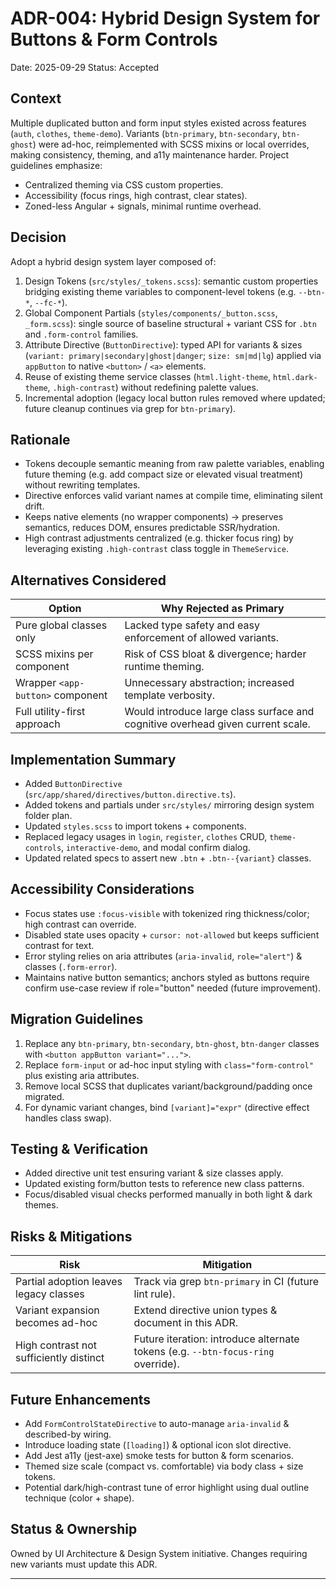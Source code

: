 # ADR-004: Hybrid Design System for Buttons & Form Controls

Date: 2025-09-29
Status: Accepted

## Context
Multiple duplicated button and form input styles existed across features (`auth`, `clothes`, `theme-demo`). Variants (`btn-primary`, `btn-secondary`, `btn-ghost`) were ad-hoc, reimplemented with SCSS mixins or local overrides, making consistency, theming, and a11y maintenance harder. Project guidelines emphasize:
- Centralized theming via CSS custom properties.
- Accessibility (focus rings, high contrast, clear states).
- Zoned-less Angular + signals, minimal runtime overhead.

## Decision
Adopt a hybrid design system layer composed of:
1. Design Tokens (`src/styles/_tokens.scss`): semantic custom properties bridging existing theme variables to component-level tokens (e.g. `--btn-*`, `--fc-*`).
2. Global Component Partials (`styles/components/_button.scss`, `_form.scss`): single source of baseline structural + variant CSS for `.btn` and `.form-control` families.
3. Attribute Directive (`ButtonDirective`): typed API for variants & sizes (`variant: primary|secondary|ghost|danger`; `size: sm|md|lg`) applied via `appButton` to native `<button>` / `<a>` elements.
4. Reuse of existing theme service classes (`html.light-theme`, `html.dark-theme`, `.high-contrast`) without redefining palette values.
5. Incremental adoption (legacy local button rules removed where updated; future cleanup continues via grep for `btn-primary`).

## Rationale
- Tokens decouple semantic meaning from raw palette variables, enabling future theming (e.g. add compact size or elevated visual treatment) without rewriting templates.
- Directive enforces valid variant names at compile time, eliminating silent drift.
- Keeps native elements (no wrapper components) → preserves semantics, reduces DOM, ensures predictable SSR/hydration.
- High contrast adjustments centralized (e.g. thicker focus ring) by leveraging existing `.high-contrast` class toggle in `ThemeService`.

## Alternatives Considered
| Option | Why Rejected as Primary |
|--------|-------------------------|
| Pure global classes only | Lacked type safety and easy enforcement of allowed variants. |
| SCSS mixins per component | Risk of CSS bloat & divergence; harder runtime theming. |
| Wrapper `<app-button>` component | Unnecessary abstraction; increased template verbosity. |
| Full utility-first approach | Would introduce large class surface and cognitive overhead given current scale. |

## Implementation Summary
- Added `ButtonDirective` (`src/app/shared/directives/button.directive.ts`).
- Added tokens and partials under `src/styles/` mirroring design system folder plan.
- Updated `styles.scss` to import tokens + components.
- Replaced legacy usages in `login`, `register`, `clothes` CRUD, `theme-controls`, `interactive-demo`, and modal confirm dialog.
- Updated related specs to assert new `.btn` + `.btn--{variant}` classes.

## Accessibility Considerations
- Focus states use `:focus-visible` with tokenized ring thickness/color; high contrast can override.
- Disabled state uses opacity + `cursor: not-allowed` but keeps sufficient contrast for text.
- Error styling relies on aria attributes (`aria-invalid`, `role="alert"`) & classes (`.form-error`).
- Maintains native button semantics; anchors styled as buttons require confirm use-case review if role="button" needed (future improvement).

## Migration Guidelines
1. Replace any `btn-primary`, `btn-secondary`, `btn-ghost`, `btn-danger` classes with `<button appButton variant="...">`.
2. Replace `form-input` or ad-hoc input styling with `class="form-control"` plus existing aria attributes.
3. Remove local SCSS that duplicates variant/background/padding once migrated.
4. For dynamic variant changes, bind `[variant]="expr"` (directive effect handles class swap).

## Testing & Verification
- Added directive unit test ensuring variant & size classes apply.
- Updated existing form/button tests to reference new class patterns.
- Focus/disabled visual checks performed manually in both light & dark themes.

## Risks & Mitigations
| Risk | Mitigation |
|------|------------|
| Partial adoption leaves legacy classes | Track via grep `btn-primary` in CI (future lint rule). |
| Variant expansion becomes ad-hoc | Extend directive union types & document in this ADR. |
| High contrast not sufficiently distinct | Future iteration: introduce alternate tokens (e.g. `--btn-focus-ring` override). |

## Future Enhancements
- Add `FormControlStateDirective` to auto-manage `aria-invalid` & described-by wiring.
- Introduce loading state (`[loading]`) & optional icon slot directive.
- Add Jest a11y (jest-axe) smoke tests for button & form scenarios.
- Themed size scale (compact vs. comfortable) via body class + size tokens.
- Potential dark/high-contrast tune of error highlight using dual outline technique (color + shape).

## Status & Ownership
Owned by UI Architecture & Design System initiative. Changes requiring new variants must update this ADR.

---
